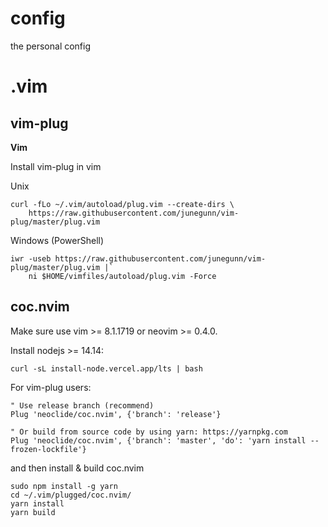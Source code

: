 # config
the personal config


# .vim

## vim-plug

**Vim**

Install vim-plug in vim

Unix
```
curl -fLo ~/.vim/autoload/plug.vim --create-dirs \
    https://raw.githubusercontent.com/junegunn/vim-plug/master/plug.vim
```

Windows (PowerShell)
```
iwr -useb https://raw.githubusercontent.com/junegunn/vim-plug/master/plug.vim |`
    ni $HOME/vimfiles/autoload/plug.vim -Force
```

## coc.nvim

Make sure use vim >= 8.1.1719 or neovim >= 0.4.0.

Install nodejs >= 14.14:

```
curl -sL install-node.vercel.app/lts | bash
```

For vim-plug users:

```
" Use release branch (recommend)
Plug 'neoclide/coc.nvim', {'branch': 'release'}

" Or build from source code by using yarn: https://yarnpkg.com
Plug 'neoclide/coc.nvim', {'branch': 'master', 'do': 'yarn install --frozen-lockfile'}
```

and then install \& build coc.nvim
```
sudo npm install -g yarn
cd ~/.vim/plugged/coc.nvim/	
yarn install
yarn build
```


